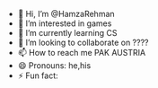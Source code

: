 - 👋 Hi, I’m @HamzaRehman
- 👀 I’m interested in games
- 🌱 I’m currently learning CS
- 💞️ I’m looking to collaborate on ????
- 📫 How to reach me PAK AUSTRIA
- 😄 Pronouns: he,his
- ⚡ Fun fact: 

<!---
HamzaRehman-CS/HamzaRehman-CS is a ✨ special ✨ repository because its `README.md` (this file) appears on your GitHub profile.
You can click the Preview link to take a look at your changes.
--->
